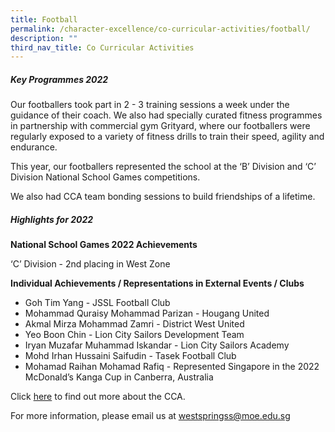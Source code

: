 ```yaml
---
title: Football
permalink: /character-excellence/co-curricular-activities/football/
description: ""
third_nav_title: Co Curricular Activities
---
```

##### **Key Programmes 2022**

Our footballers took part in 2 - 3 training sessions a week under the guidance of their coach.  We also had specially curated fitness programmes in partnership with commercial gym Grityard, where our footballers were regularly exposed to a variety of fitness drills to train their speed, agility and endurance.

This year, our footballers represented the school at the ‘B’ Division and ‘C’ Division National School Games competitions. 

We also had CCA team bonding sessions to build friendships of a lifetime.


##### **Highlights for 2022**

**National School Games 2022 Achievements**

‘C’ Division - 2nd placing in West Zone

**Individual Achievements / Representations in External Events / Clubs**

* Goh Tim Yang - JSSL Football Club
* Mohammad Quraisy Mohammad Parizan - Hougang United
* Akmal Mirza Mohammad Zamri - District West United
* Yeo Boon Chin - Lion City Sailors Development Team
* Iryan Muzafar Muhammad Iskandar - Lion City Sailors Academy
* Mohd Irhan Hussaini Saifudin - Tasek Football Club
* Mohamad Raihan Mohamad Rafiq - Represented Singapore in the 2022 McDonald’s Kanga Cup in Canberra, Australia


Click <a href="https://youtu.be/njIFzMzQ9TQ" target="_blank">here</a> to find out more about the CCA.

For more information, please email us at [westspringss@moe.edu.sg](westspringss@moe.edu.sg)